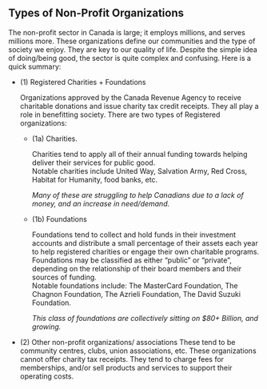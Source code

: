 ## Types of Non-Profit Organizations

The non-profit sector in Canada is large; it employs millions, and serves millions more. These organizations define our communities and the type of society we enjoy. They are key to our quality of life. Despite the simple idea of doing/being good, the sector is quite complex and confusing. Here is a quick summary:

* (1)  Registered Charities + Foundations 
    
    Organizations approved by the Canada Revenue Agency to receive charitable donations and issue charity tax credit receipts. They all play a role in benefitting society. There are two types of Registered organizations:
    * (1a) Charities.

        Charities tend to apply all of their annual funding towards helping deliver their services for public good.<br>
        Notable charities include United Way, Salvation Army, Red Cross, Habitat for Humanity, food banks, etc.

        *Many of these are struggling to help Canadians due to a lack of money, and an increase in need/demand.*

    * (1b)  Foundations

        Foundations tend to collect and hold funds in their investment accounts and distribute a small percentage of their assets each year to help registered charities or engage their own charitable programs. Foundations may be classified as either “public” or “private”, depending on the relationship of their board members and their sources of funding.<br>
        Notable foundations include: The MasterCard Foundation, The Chagnon Foundation, The Azrieli Foundation, The David Suzuki Foundation.
        
        *This class of  foundations are collectively sitting on $80+ Billion, and growing.* 

* (2) Other non-profit organizations/ associations 
These tend to be community centres, clubs, union associations, etc. These organizations cannot offer charity tax receipts. They tend to charge fees for memberships, and/or sell products and services to support their operating costs.